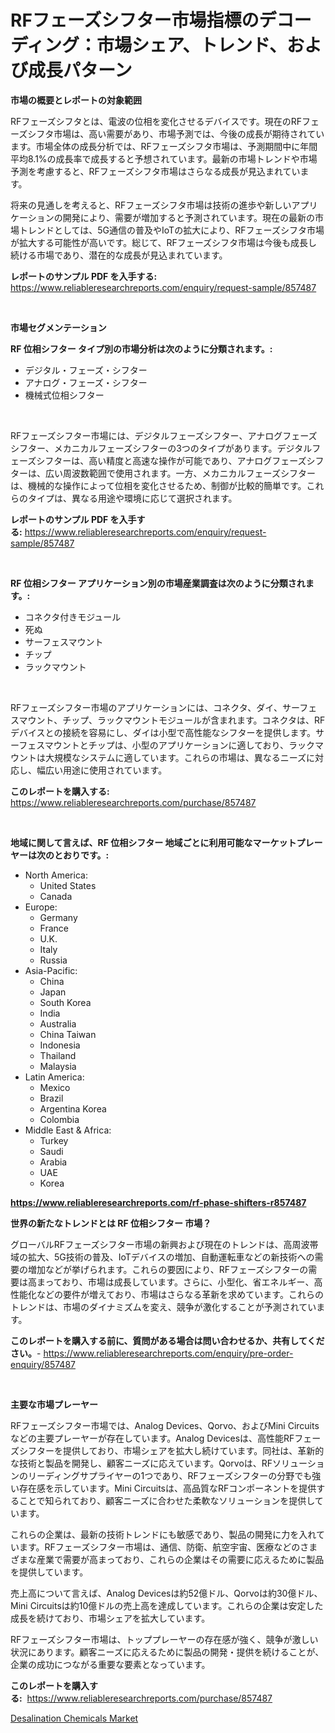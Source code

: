 <p><h1>RFフェーズシフター市場指標のデコーディング：市場シェア、トレンド、および成長パターン</h1></p><p><strong>市場の概要とレポートの対象範囲</strong></p>
<p><p>RFフェーズシフタとは、電波の位相を変化させるデバイスです。現在のRFフェーズシフタ市場は、高い需要があり、市場予測では、今後の成長が期待されています。市場全体の成長分析では、RFフェーズシフタ市場は、予測期間中に年間平均8.1%の成長率で成長すると予想されています。最新の市場トレンドや市場予測を考慮すると、RFフェーズシフタ市場はさらなる成長が見込まれています。</p><p>将来の見通しを考えると、RFフェーズシフタ市場は技術の進歩や新しいアプリケーションの開発により、需要が増加すると予測されています。現在の最新の市場トレンドとしては、5G通信の普及やIoTの拡大により、RFフェーズシフタ市場が拡大する可能性が高いです。総じて、RFフェーズシフタ市場は今後も成長し続ける市場であり、潜在的な成長が見込まれています。</p></p>
<p><strong>レポートのサンプル PDF を入手する:</strong> <a href="https://www.reliableresearchreports.com/enquiry/request-sample/857487">https://www.reliableresearchreports.com/enquiry/request-sample/857487</a></p>
<p>&nbsp;</p>
<p><strong>市場セグメンテーション</strong></p>
<p><strong>RF 位相シフター タイプ別の市場分析は次のように分類されます。:</strong></p>
<p><ul><li>デジタル・フェーズ・シフター</li><li>アナログ・フェーズ・シフター</li><li>機械式位相シフター</li></ul></p>
<p>&nbsp;</p>
<p><p>RFフェーズシフター市場には、デジタルフェーズシフター、アナログフェーズシフター、メカニカルフェーズシフターの3つのタイプがあります。デジタルフェーズシフターは、高い精度と高速な操作が可能であり、アナログフェーズシフターは、広い周波数範囲で使用されます。一方、メカニカルフェーズシフターは、機械的な操作によって位相を変化させるため、制御が比較的簡単です。これらのタイプは、異なる用途や環境に応じて選択されます。</p></p>
<p><strong>レポートのサンプル PDF を入手する:</strong>&nbsp;<a href="https://www.reliableresearchreports.com/enquiry/request-sample/857487">https://www.reliableresearchreports.com/enquiry/request-sample/857487</a></p>
<p>&nbsp;</p>
<p><strong> RF 位相シフター アプリケーション別の市場産業調査は次のように分類されます。:</strong></p>
<p><ul><li>コネクタ付きモジュール</li><li>死ぬ</li><li>サーフェスマウント</li><li>チップ</li><li>ラックマウント</li></ul></p>
<p>&nbsp;</p>
<p><p>RFフェーズシフター市場のアプリケーションには、コネクタ、ダイ、サーフェスマウント、チップ、ラックマウントモジュールが含まれます。コネクタは、RFデバイスとの接続を容易にし、ダイは小型で高性能なシフターを提供します。サーフェスマウントとチップは、小型のアプリケーションに適しており、ラックマウントは大規模なシステムに適しています。これらの市場は、異なるニーズに対応し、幅広い用途に使用されています。</p></p>
<p><strong>このレポートを購入する:</strong>&nbsp; <a href="https://www.reliableresearchreports.com/purchase/857487">https://www.reliableresearchreports.com/purchase/857487</a></p>
<p>&nbsp;</p>
<p><strong>地域に関して言えば、RF 位相シフター 地域ごとに利用可能なマーケットプレーヤーは次のとおりです。:</strong></p>
<p><ul>
    <li>
        North America:
        <ul>
            <li>United States</li>
            <li>Canada</li>
        </ul>
    </li>
    <li>
        Europe:
        <ul>
            <li>Germany</li>
            <li>France</li>
            <li>U.K.</li>
            <li>Italy</li>
            <li>Russia</li>
        </ul>
    </li>
    <li>
        Asia-Pacific:
        <ul>
            <li>China</li>
            <li>Japan</li>
            <li>South Korea</li>
            <li>India</li>
            <li>Australia</li>
            <li>China Taiwan</li>
            <li>Indonesia</li>
            <li>Thailand</li>
            <li>Malaysia</li>
        </ul>
    </li>
    <li>
        Latin America:
        <ul>
            <li>Mexico</li>
            <li>Brazil</li>
            <li>Argentina Korea</li>
            <li>Colombia</li>
        </ul>
    </li>
    <li>
        Middle East & Africa:
        <ul>
            <li>Turkey</li>
            <li>Saudi</li>
            <li>Arabia</li>
            <li>UAE</li>
            <li>Korea</li>
        </ul>
    </li>
    </ul></p>
<p><strong><a href="https://www.reliableresearchreports.com/rf-phase-shifters-r857487">https://www.reliableresearchreports.com/rf-phase-shifters-r857487</a></strong>&nbsp;</p>
<p><strong>世界の新たなトレンドとは RF 位相シフター 市場？</strong></p>
<p><p>グローバルRFフェーズシフター市場の新興および現在のトレンドは、高周波帯域の拡大、5G技術の普及、IoTデバイスの増加、自動運転車などの新技術への需要の増加などが挙げられます。これらの要因により、RFフェーズシフターの需要は高まっており、市場は成長しています。さらに、小型化、省エネルギー、高性能化などの要件が増えており、市場はさらなる革新を求めています。これらのトレンドは、市場のダイナミズムを変え、競争が激化することが予測されています。</p></p>
<p><strong>このレポートを購入する前に、質問がある場合は問い合わせるか、共有してください。</strong>- <a href="https://www.reliableresearchreports.com/enquiry/pre-order-enquiry/857487">https://www.reliableresearchreports.com/enquiry/pre-order-enquiry/857487</a></p>
<p>&nbsp;</p>
<p><strong>主要な市場プレーヤー</strong></p>
<p><p>RFフェーズシフター市場では、Analog Devices、Qorvo、およびMini Circuitsなどの主要プレーヤーが存在しています。Analog Devicesは、高性能RFフェーズシフターを提供しており、市場シェアを拡大し続けています。同社は、革新的な技術と製品を開発し、顧客ニーズに応えています。Qorvoは、RFソリューションのリーディングサプライヤーの1つであり、RFフェーズシフターの分野でも強い存在感を示しています。Mini Circuitsは、高品質なRFコンポーネントを提供することで知られており、顧客ニーズに合わせた柔軟なソリューションを提供しています。</p><p>これらの企業は、最新の技術トレンドにも敏感であり、製品の開発に力を入れています。RFフェーズシフター市場は、通信、防衛、航空宇宙、医療などのさまざまな産業で需要が高まっており、これらの企業はその需要に応えるために製品を提供しています。</p><p>売上高について言えば、Analog Devicesは約52億ドル、Qorvoは約30億ドル、Mini Circuitsは約10億ドルの売上高を達成しています。これらの企業は安定した成長を続けており、市場シェアを拡大しています。</p><p>RFフェーズシフター市場は、トッププレーヤーの存在感が強く、競争が激しい状況にあります。顧客ニーズに応えるために製品の開発・提供を続けることが、企業の成功につながる重要な要素となっています。</p></p>
<p><strong>このレポートを購入する:</strong>&nbsp;&nbsp;<a href="https://www.reliableresearchreports.com/purchase/857487">https://www.reliableresearchreports.com/purchase/857487</a></p>
<p><p><a href="https://metal-farmhouse-e95.notion.site/Desalination-Chemicals-Market-Research-Report-Forecasted-for-Period-from-2024-2031-by-Market-Type-33ec48fd108a4086a1e758acaca38a70">Desalination Chemicals Market</a></p></p>